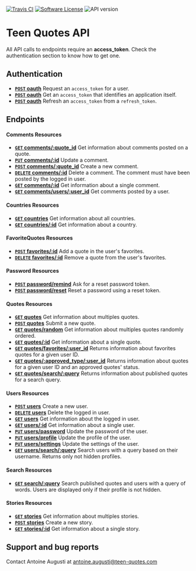 [![Travis CI](https://img.shields.io/travis/TeenQuotes/website/v3.0.svg?style=flat)](https://travis-ci.org/TeenQuotes/website)
[![Software License](https://img.shields.io/badge/License-CC%20BY--NC--SA-orange.svg?style=flat)](https://github.com/TeenQuotes/website/blob/v3.0/LICENSE.md)
![API version](https://img.shields.io/badge/API%20version-1.0alpha-blue.svg?style=flat)

# Teen Quotes API
All API calls to endpoints require an **access_token**. Check the authentication section to know how to get one.

## Authentication

- **[<code>POST</code> oauth](https://github.com/TeenQuotes/api-documentation/blob/master/authentication/POST_oauth_password.md)** Request an `access_token` for a user.
- **[<code>POST</code> oauth](https://github.com/TeenQuotes/api-documentation/blob/master/authentication/POST_oauth_client_credentials.md)** Get an `access_token` that identifies an application itself.
- **[<code>POST</code> oauth](https://github.com/TeenQuotes/api-documentation/blob/master/authentication/POST_oauth_refresh_token.md)** Refresh an `access_token` from a `refresh_token`.

## Endpoints

#### Comments Resources
- **[<code>GET</code> comments/:quote_id](https://github.com/TeenQuotes/api-documentation/blob/master/endpoints/comments/GET_comments_quote_id.md)** Get information about comments posted on a quote.
- **[<code>PUT</code> comments/:id](https://github.com/TeenQuotes/api-documentation/blob/master/endpoints/comments/PUT_comments_id.md)** Update a comment.
- **[<code>POST</code> comments/:quote_id](https://github.com/TeenQuotes/api-documentation/blob/master/endpoints/comments/POST_comments_quote_id.md)** Create a new comment.
- **[<code>DELETE</code> comments/:id](https://github.com/TeenQuotes/api-documentation/blob/master/endpoints/comments/DELETE_comments_id.md)** Delete a comment. The comment must have been posted by the logged in user.
- **[<code>GET</code> comments/:id](https://github.com/TeenQuotes/api-documentation/blob/master/endpoints/comments/GET_comments_id.md)** Get information about a single comment.
- **[<code>GET</code> comments/users/:user_id](https://github.com/TeenQuotes/api-documentation/blob/master/endpoints/comments/GET_comments_users_user_id.md)** Get comments posted by a user.

#### Countries Resources
- **[<code>GET</code> countries](https://github.com/TeenQuotes/api-documentation/blob/master/endpoints/countries/GET_countries.md)** Get information about all countries.
- **[<code>GET</code> countries/:id](https://github.com/TeenQuotes/api-documentation/blob/master/endpoints/countries/GET_countries_id.md)** Get information about a country.

#### FavoriteQuotes Resources
- **[<code>POST</code> favorites/:id](https://github.com/TeenQuotes/api-documentation/blob/master/endpoints/favorites/POST_favorites_id.md)** Add a quote in the user's favorites.
- **[<code>DELETE</code> favorites/:id](https://github.com/TeenQuotes/api-documentation/blob/master/endpoints/favorites/DELETE_favorites_id.md)** Remove a quote from the user's favorites.

#### Password Resources
- **[<code>POST</code> password/remind](https://github.com/TeenQuotes/api-documentation/blob/master/endpoints/password/POST_password_remind.md)** Ask for a reset password token.
- **[<code>POST</code> password/reset](https://github.com/TeenQuotes/api-documentation/blob/master/endpoints/password/POST_password_reset.md)** Reset a password using a reset token.

#### Quotes Resources
- **[<code>GET</code> quotes](https://github.com/TeenQuotes/api-documentation/blob/master/endpoints/quotes/GET_quotes.md)** Get information about multiples quotes.
- **[<code>POST</code> quotes](https://github.com/TeenQuotes/api-documentation/blob/master/endpoints/quotes/POST_quotes.md)** Submit a new quote.
- **[<code>GET</code> quotes/random](https://github.com/TeenQuotes/api-documentation/blob/master/endpoints/quotes/GET_quotes_random.md)** Get information about multiples quotes randomly ordered.
- **[<code>GET</code> quotes/:id](https://github.com/TeenQuotes/api-documentation/blob/master/endpoints/quotes/GET_quotes_id.md)** Get information about a single quote.
- **[<code>GET</code> quotes/favorites/:user_id](https://github.com/TeenQuotes/api-documentation/blob/master/endpoints/quotes/GET_quotes_favorites_user_id.md)** Returns information about favorites quotes for a given user ID.
- **[<code>GET</code> quotes/:approved_type/:user_id](https://github.com/TeenQuotes/api-documentation/blob/master/endpoints/quotes/GET_quotes_approved_user_id.md)** Returns information about quotes for a given user ID and an approved quotes' status.
- **[<code>GET</code> quotes/search/:query](https://github.com/TeenQuotes/api-documentation/blob/master/endpoints/quotes/GET_quotes_search_query.md)** Returns information about published quotes for a search query.

#### Users Resources
- **[<code>POST</code> users](https://github.com/TeenQuotes/api-documentation/blob/master/endpoints/users/POST_users.md)** Create a new user.
- **[<code>DELETE</code> users](https://github.com/TeenQuotes/api-documentation/blob/master/endpoints/users/DELETE_users.md)** Delete the logged in user.
- **[<code>GET</code> users](https://github.com/TeenQuotes/api-documentation/blob/master/endpoints/users/GET_users_id.md)** Get information about the logged in user.
- **[<code>GET</code> users/:id](https://github.com/TeenQuotes/api-documentation/blob/master/endpoints/users/GET_users_id.md)** Get information about a single user.
- **[<code>PUT</code> users/password](https://github.com/TeenQuotes/api-documentation/blob/master/endpoints/users/PUT_users_password.md)** Update the password of the user.
- **[<code>PUT</code> users/profile](https://github.com/TeenQuotes/api-documentation/blob/master/endpoints/users/PUT_users_profile.md)** Update the profile of the user.
- **[<code>PUT</code> users/settings](https://github.com/TeenQuotes/api-documentation/blob/master/endpoints/users/PUT_users_settings.md)** Update the settings of the user.
- **[<code>GET</code> users/search/:query](https://github.com/TeenQuotes/api-documentation/blob/master/endpoints/users/GET_users_search_query.md)** Search users with a query based on their username. Returns only not hidden profiles.

#### Search Resources
- **[<code>GET</code> search/:query](https://github.com/TeenQuotes/api-documentation/blob/master/endpoints/search/GET_search_query.md)** Search published quotes and users with a query of words. Users are displayed only if their profile is not hidden.

#### Stories Resources
- **[<code>GET</code> stories](https://github.com/TeenQuotes/api-documentation/blob/master/endpoints/stories/GET_stories.md)** Get information about multiples stories.
- **[<code>POST</code> stories](https://github.com/TeenQuotes/api-documentation/blob/master/endpoints/stories/POST_stories.md)** Create a new story.
- **[<code>GET</code> stories/:id](https://github.com/TeenQuotes/api-documentation/blob/master/endpoints/stories/GET_stories_id.md)** Get information about a single story.

## Support and bug reports
Contact Antoine Augusti at antoine.augusti@teen-quotes.com
